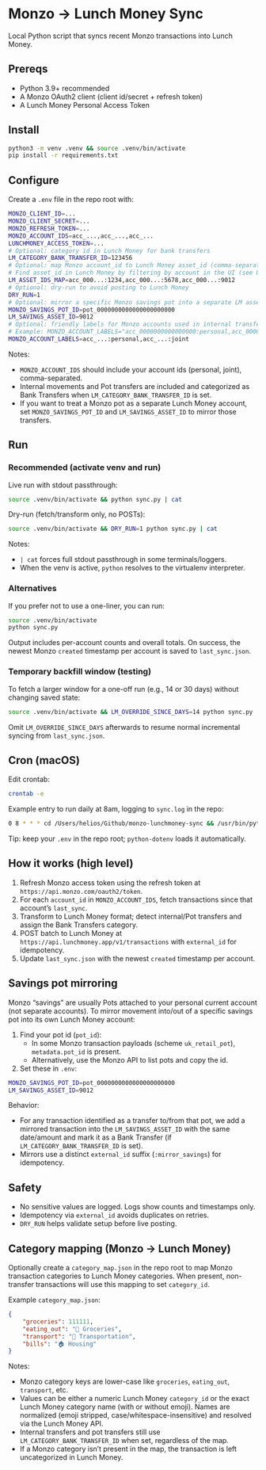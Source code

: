 # Monzo → Lunch Money Sync

Local Python script that syncs recent Monzo transactions into Lunch Money.

## Prereqs

- Python 3.9+ recommended
- A Monzo OAuth2 client (client id/secret + refresh token)
- A Lunch Money Personal Access Token

## Install

```bash
python3 -m venv .venv && source .venv/bin/activate
pip install -r requirements.txt
```

## Configure

Create a `.env` file in the repo root with:

```bash
MONZO_CLIENT_ID=...
MONZO_CLIENT_SECRET=...
MONZO_REFRESH_TOKEN=...
MONZO_ACCOUNT_IDS=acc_...,acc_...,acc_...
LUNCHMONEY_ACCESS_TOKEN=...
# Optional: category id in Lunch Money for bank transfers
LM_CATEGORY_BANK_TRANSFER_ID=123456
# Optional: map Monzo account_id to Lunch Money asset_id (comma-separated pairs)
# Find asset_id in Lunch Money by filtering by account in the UI (see URL param `asset=`)
LM_ASSET_IDS_MAP=acc_000...:1234,acc_000...:5678,acc_000...:9012
# Optional: dry-run to avoid posting to Lunch Money
DRY_RUN=1
# Optional: mirror a specific Monzo savings pot into a separate LM asset
MONZO_SAVINGS_POT_ID=pot_0000000000000000000000
LM_SAVINGS_ASSET_ID=9012
# Optional: friendly labels for Monzo accounts used in internal transfer notes
# Example: MONZO_ACCOUNT_LABELS="acc_0000000000000000:personal,acc_0000000000000000:joint"
MONZO_ACCOUNT_LABELS=acc_...:personal,acc_...:joint
```

Notes:

- `MONZO_ACCOUNT_IDS` should include your account ids (personal, joint), comma-separated.
- Internal movements and Pot transfers are included and categorized as Bank Transfers when `LM_CATEGORY_BANK_TRANSFER_ID` is set.
- If you want to treat a Monzo pot as a separate Lunch Money account, set `MONZO_SAVINGS_POT_ID` and `LM_SAVINGS_ASSET_ID` to mirror those transfers.

## Run

### Recommended (activate venv and run)

Live run with stdout passthrough:

```bash
source .venv/bin/activate && python sync.py | cat
```

Dry-run (fetch/transform only, no POSTs):

```bash
source .venv/bin/activate && DRY_RUN=1 python sync.py | cat
```

Notes:

- `| cat` forces full stdout passthrough in some terminals/loggers.
- When the venv is active, `python` resolves to the virtualenv interpreter.

### Alternatives

If you prefer not to use a one-liner, you can run:

```bash
source .venv/bin/activate
python sync.py
```

Output includes per-account counts and overall totals. On success, the newest Monzo `created` timestamp per account is saved to `last_sync.json`.

### Temporary backfill window (testing)

To fetch a larger window for a one-off run (e.g., 14 or 30 days) without changing saved state:

```bash
source .venv/bin/activate && LM_OVERRIDE_SINCE_DAYS=14 python sync.py | cat
```

Omit `LM_OVERRIDE_SINCE_DAYS` afterwards to resume normal incremental syncing from `last_sync.json`.

## Cron (macOS)

Edit crontab:

```bash
crontab -e
```

Example entry to run daily at 8am, logging to `sync.log` in the repo:

```bash
0 8 * * * cd /Users/helios/Github/monzo-lunchmoney-sync && /usr/bin/python3 sync.py >> sync.log 2>&1
```

Tip: keep your `.env` in the repo root; `python-dotenv` loads it automatically.

## How it works (high level)

1. Refresh Monzo access token using the refresh token at `https://api.monzo.com/oauth2/token`.
2. For each `account_id` in `MONZO_ACCOUNT_IDS`, fetch transactions since that account’s `last_sync`.
3. Transform to Lunch Money format; detect internal/Pot transfers and assign the Bank Transfers category.
4. POST batch to Lunch Money at `https://api.lunchmoney.app/v1/transactions` with `external_id` for idempotency.
5. Update `last_sync.json` with the newest `created` timestamp per account.

## Savings pot mirroring

Monzo “savings” are usually Pots attached to your personal current account (not separate accounts). To mirror movement into/out of a specific savings pot into its own Lunch Money account:

1. Find your pot id (`pot_id`):
   - In some Monzo transaction payloads (scheme `uk_retail_pot`), `metadata.pot_id` is present.
   - Alternatively, use the Monzo API to list pots and copy the id.
2. Set these in `.env`:

```bash
MONZO_SAVINGS_POT_ID=pot_0000000000000000000000
LM_SAVINGS_ASSET_ID=9012
```

Behavior:

- For any transaction identified as a transfer to/from that pot, we add a mirrored transaction into the `LM_SAVINGS_ASSET_ID` with the same date/amount and mark it as a Bank Transfer (if `LM_CATEGORY_BANK_TRANSFER_ID` is set).
- Mirrors use a distinct `external_id` suffix (`:mirror_savings`) for idempotency.

## Safety

- No sensitive values are logged. Logs show counts and timestamps only.
- Idempotency via `external_id` avoids duplicates on retries.
- `DRY_RUN` helps validate setup before live posting.

## Category mapping (Monzo → Lunch Money)

Optionally create a `category_map.json` in the repo root to map Monzo transaction categories to Lunch Money categories. When present, non-transfer transactions will use this mapping to set `category_id`.

Example `category_map.json`:

```json
{
	"groceries": 111111,
	"eating_out": "🥬 Groceries",
	"transport": "🚗 Transportation",
	"bills": "🏠 Housing"
}
```

Notes:

- Monzo category keys are lower-case like `groceries`, `eating_out`, `transport`, etc.
- Values can be either a numeric Lunch Money `category_id` or the exact Lunch Money category name (with or without emoji). Names are normalized (emoji stripped, case/whitespace-insensitive) and resolved via the Lunch Money API.
- Internal transfers and pot transfers still use `LM_CATEGORY_BANK_TRANSFER_ID` when set, regardless of the map.
- If a Monzo category isn’t present in the map, the transaction is left uncategorized in Lunch Money.
